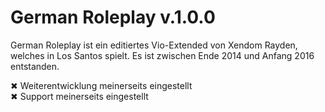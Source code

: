 # German Roleplay v.1.0.0

German Roleplay ist ein editiertes Vio-Extended von Xendom Rayden, welches in Los Santos spielt. Es ist zwischen Ende 2014 und Anfang 2016 entstanden.

✖ Weiterentwicklung meinerseits eingestellt   
✖ Support meinerseits eingestellt
